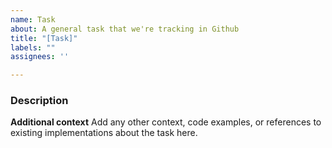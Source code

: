 ```yaml
---
name: Task
about: A general task that we're tracking in Github
title: "[Task]"
labels: ""
assignees: ''

---
```


### Description



**Additional context**
Add any other context, code examples, or references to existing implementations about the task here.
